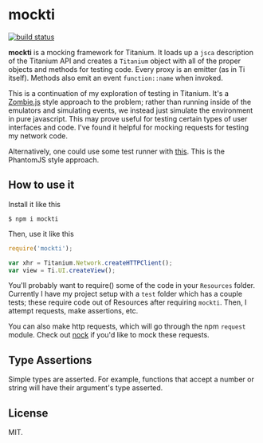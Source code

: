 # mockti

[![build status](https://secure.travis-ci.org/russfrank/mockti.png)](http://travis-ci.org/russfrank/mockti)

**mockti** is a mocking framework for Titanium.  It loads up a `jsca` description
of the Titanium API and creates a `Titanium` object with all of the proper
objects and methods for testing code.  Every proxy is an emitter (as in Ti
itself).  Methods also emit an event `function::name` when invoked.

This is a continuation of my exploration of testing in Titanium.
It's a [Zombie.js](http://zombie.labnotes.org/) style
approach to the problem; rather than running inside of the emulators and 
simulating events, we instead just simulate the environment in pure 
javascript. This may prove useful for testing certain types of user interfaces 
and code.  I've found it helpful for mocking requests for testing my 
network code.

Alternatively, one could use some test runner with 
[this](https://github.com/russfrank/spade). This is the PhantomJS style approach.

## How to use it

Install it like this

```shell
$ npm i mockti
```

Then, use it like this

```javascript
require('mockti');

var xhr = Titanium.Network.createHTTPClient();
var view = Ti.UI.createView();
```

You'll probably want to require() some of the code in your `Resources` folder.
Currently I have my project setup with a `test` folder which has a couple tests;
these require code out of Resources after requiring `mockti`.  Then, I attempt
requests, make assertions, etc.

You can also make http requests, which will go through the npm `request` module.
Check out [nock](http://github.com/flatiron/nock) if you'd like to mock these
requests.

## Type Assertions

Simple types are asserted. For example, functions that accept a number or string
will have their argument's type asserted.

## License

MIT.
